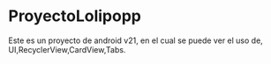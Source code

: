 # ProyectoLolipopp
Este es un proyecto de android v21, en el cual se puede ver el uso de, UI,RecyclerView,CardView,Tabs.
